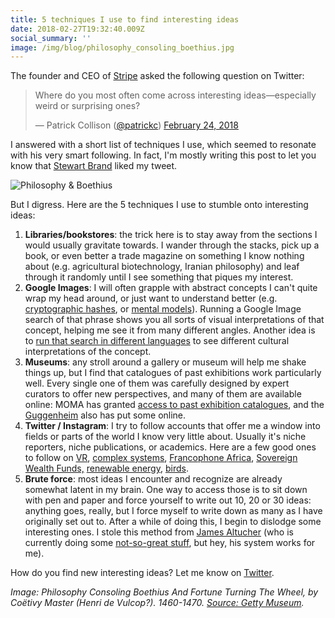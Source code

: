 ```yaml
---
title: 5 techniques I use to find interesting ideas
date: 2018-02-27T19:32:40.009Z
social_summary: ''
image: /img/blog/philosophy_consoling_boethius.jpg
---
```

<!--more-->

The founder and CEO of [Stripe](https://stripe.com) asked the following question on Twitter: 

<blockquote class="twitter-tweet" data-lang="en"><p lang="en" dir="ltr">Where do you most often come across interesting ideas—especially weird or surprising ones?</p>&mdash; Patrick Collison (<a href="https://twitter.com/@patrickc">@patrickc</a>) <a href="https://twitter.com/patrickc/status/967548201615044608?ref_src=twsrc%5Etfw">February 24, 2018</a></blockquote>

<script async src="https://platform.twitter.com/widgets.js" charset="utf-8"></script>

I answered with a short list of techniques I use, which seemed to resonate with his very smart following. In fact, I'm mostly writing this post to let you know that [Stewart Brand](https://en.wikipedia.org/wiki/Stewart_Brand) liked my tweet. 

![Philosophy & Boethius](/img/blog/philosophy_consoling_boethius.jpg)

But I digress. Here are the 5 techniques I use to stumble onto interesting ideas:  

1. **Libraries/bookstores**: the trick here is to stay away from the sections I would usually gravitate towards. I wander through the stacks, pick up a book, or even better a trade magazine on something I know nothing about (e.g. agricultural biotechnology, Iranian philosophy) and leaf through it randomly until I see something that piques my interest.
2. **Google Images**: I will often grapple with abstract concepts I can't quite wrap my head around, or just want to understand better (e.g. [cryptographic hashes](https://www.google.com/search?biw=1319&bih=718&tbm=isch&sa=1&ei=FEWSWve8OML4_AbkmrX4Bw&q=cryptographic+hash), or [mental models](https://en.wikipedia.org/wiki/Mental_model)). Running a Google Image search of that phrase shows you all sorts of visual interpretations of that concept, helping me see it from many different angles. Another idea is to [run that search in different languages](https://twitter.com/adgro/status/968039298334371840) to see different cultural interpretations of the concept. 
3. **Museums**: any stroll around a gallery or museum will help me shake things up, but I find that catalogues of past exhibitions work particularly well. Every single one of them was carefully designed by expert curators to offer new perspectives, and many of them are available online: MOMA has granted [access to past exhibition catalogues](https://www.moma.org/calendar/exhibitions/history?=undefined&page=&direction=fwd), and the [Guggenheim](https://archive.org/details/guggenheimmuseum) also has put some online. 
4. **Twitter / Instagram**: I try to follow accounts that offer me a window into fields or parts of the world I know very little about. Usually it's niche reporters, niche publications, or academics. Here are a few good ones to follow on [VR](https://twitter.com/kentbye), [complex systems](https://twitter.com/MelMitchell1), [Francophone Africa](https://twitter.com/jeune_afrique), [Sovereign Wealth Funds,](https://twitter.com/swfinstitute) [renewable energy](https://twitter.com/Sustainable2050), [birds](https://www.instagram.com/gourmetbiologist/).
5. **Brute force**: most ideas I encounter and recognize are already somewhat latent in my brain. One way to access those is to sit down with pen and paper and force yourself to write out 10, 20 or 30 ideas: anything goes, really, but I force myself to write down as many as I have originally set out to. After a while of doing this, I begin to dislodge some interesting ones.  I stole this method from [James Altucher](https://jamesaltucher.com/2014/05/the-ultimate-guide-for-becoming-an-idea-machine/) (who is currently doing some [not-so-great stuff](https://motherboard.vice.com/en_us/article/7xe43y/who-the-hell-is-this-crypto-genius), but hey, his system works for me). 

How do you find new interesting ideas? Let me know on [Twitter](https://twitter.com/daveeday).

_Image: Philosophy Consoling Boethius And Fortune Turning The Wheel, by Coëtivy Master (Henri de Vulcop?). 1460-1470. _[_Source: Getty Museum_](http://www.getty.edu/art/collection/objects/127275/coetivy-master-henri-de-vulcop-philosophy-consoling-boethius-and-fortune-turning-the-wheel-french-about-1460-1470/)_._

